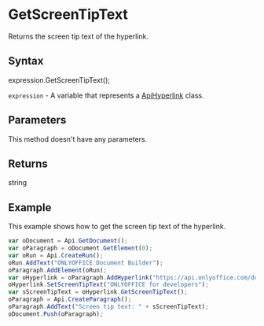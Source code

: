 # GetScreenTipText

Returns the screen tip text of the hyperlink.

## Syntax

expression.GetScreenTipText();

`expression` - A variable that represents a [ApiHyperlink](../ApiHyperlink.md) class.

## Parameters

This method doesn't have any parameters.

## Returns

string

## Example

This example shows how to get the screen tip text of the hyperlink.

```javascript
var oDocument = Api.GetDocument();
var oParagraph = oDocument.GetElement(0);
var oRun = Api.CreateRun();
oRun.AddText("ONLYOFFICE Document Builder");
oParagraph.AddElement(oRun);
var oHyperlink = oParagraph.AddHyperlink("https://api.onlyoffice.com/docbuilder/basic");
oHyperlink.SetScreenTipText("ONLYOFFICE for developers");
var sScreenTipText = oHyperlink.GetScreenTipText();
oParagraph = Api.CreateParagraph();
oParagraph.AddText("Screen tip text: " + sScreenTipText);
oDocument.Push(oParagraph);
```
